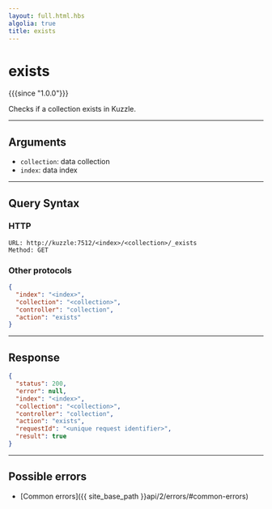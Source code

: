 ```yaml
---
layout: full.html.hbs
algolia: true
title: exists
---
```


# exists

{{{since "1.0.0"}}}

Checks if a collection exists in Kuzzle.

---

## Arguments

* `collection`: data collection
* `index`: data index

---

## Query Syntax

### HTTP

```http
URL: http://kuzzle:7512/<index>/<collection>/_exists
Method: GET
```

### Other protocols


```json
{
  "index": "<index>",
  "collection": "<collection>",
  "controller": "collection",
  "action": "exists"
}
```

---

## Response

```json
{
  "status": 200,
  "error": null,
  "index": "<index>",
  "collection": "<collection>",
  "controller": "collection",
  "action": "exists",
  "requestId": "<unique request identifier>",
  "result": true
}
```

---

## Possible errors

- [Common errors]({{ site_base_path }}api/2/errors/#common-errors)
